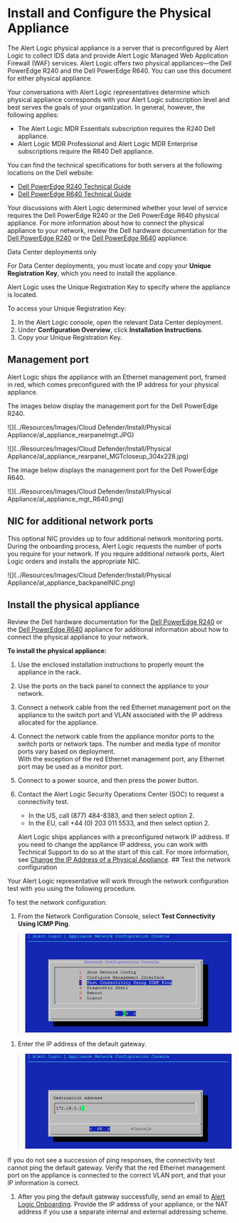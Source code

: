 # Install and Configure the  Physical Appliance

The Alert Logic physical appliance is a server that is preconfigured by Alert Logic to collect IDS data and provide Alert Logic Managed Web Application Firewall (WAF) services. Alert Logic offers two physical appliances—the Dell PowerEdge R240 and the Dell PowerEdge R640. You can use this document for either physical appliance.

Your conversations with Alert Logic representatives determine which physical appliance corresponds with your Alert Logic subscription level and best serves the goals of your organization. In general, however, the following applies:

* The Alert Logic MDR Essentials subscription requires the R240 Dell appliance.
* Alert Logic MDR Professional and Alert Logic MDR Enterprise subscriptions require the R640 Dell appliance.

You can find the technical specifications for both servers at the following locations on the Dell website:

* [Dell PowerEdge R240 Technical Guide](https://i.dell.com/sites/csdocuments/Product_Docs/en/poweredge-r240-technical-guide.pdf)
* [Dell PowerEdge R640 Technical Guide](https://i.dell.com/sites/csdocuments/Shared-Content_data-Sheets_Documents/en/us/PowerEdge-R640-Technical-Guide.pdf)

Your discussions with Alert Logic determined whether your level of service requires the Dell PowerEdge R240 or the Dell PowerEdge R640 physical appliance. For more information about how to connect the physical appliance to your network, review the Dell hardware documentation for the [Dell PowerEdge R240](https://topics-cdn.dell.com/pdf/poweredge-r240_owners-manual_en-us.pdf) or the [Dell PowerEdge R640](https://topics-cdn.dell.com/pdf/poweredge-r640_owners-manual_en-us.pdf) appliance.

Data Center deployments only

For Data Center deployments, you must locate and copy your **Unique Registration Key**, which you need to install the appliance.

Alert Logic uses the Unique Registration Key to specify where the appliance is located.

To access your Unique Registration Key:

1. In the Alert Logic console, open the relevant Data Center deployment.
2. Under **Configuration Overview**, click **Installation Instructions**.
3. Copy your Unique Registration Key.

## Management port

Alert Logic ships the appliance with an Ethernet management port, framed in red, which comes preconfigured with the IP address for your physical appliance.

The images below display the management port for the Dell PowerEdge R240.

![](../Resources/Images/Cloud Defender/Install/Physical Appliance/al_appliance_rearpanelmgt.JPG)

![](../Resources/Images/Cloud Defender/Install/Physical Appliance/al_appliance_rearpanel_MGTcloseup_304x228.jpg)

The image below displays the management port for the Dell PowerEdge R640.

![](../Resources/Images/Cloud Defender/Install/Physical Appliance/al_appliance_mgt_R640.png)

## NIC for additional network ports 

This optional NIC provides up to four additional network monitoring ports. During the onboarding process, Alert Logic requests the number of ports you require for your network. If you require additional network ports, Alert Logic orders and installs the appropriate NIC.

![](../Resources/Images/Cloud Defender/Install/Physical Appliance/al_appliance_backpanelNIC.png)

## Install the physical appliance

Review the Dell hardware documentation for the [Dell PowerEdge R240](https://topics-cdn.dell.com/pdf/poweredge-r240_owners-manual_en-us.pdf) or the [Dell PowerEdge R640](https://topics-cdn.dell.com/pdf/poweredge-r640_owners-manual_en-us.pdf) appliance for additional information about how to connect the physical appliance to your network.

**To install the  physical appliance:**

1. Use the enclosed installation instructions to properly mount the appliance in the rack.
2. Use the ports on the back panel to connect the appliance to your network.
3. Connect a network cable from the red Ethernet management port on the appliance to the switch port and VLAN associated with the IP address allocated for the appliance.
4. Connect the network cable   from the appliance monitor ports to the switch ports or network taps. The number and media type of monitor ports vary based on  deployment.				
With the exception of the red Ethernet management port, any  Ethernet port may be used as a monitor port.
5. Connect to a power source, and then press the power button.
6. Contact the Alert Logic Security Operations Center (SOC) to request a connectivity test.
   * In the US, call (877) 484-8383, and then select option 2.
   * In the EU, call +44 (0) 203 011 5533, and then select option 2.

    Alert Logic  ships appliances with a preconfigured network IP address. If you need to change the appliance IP address, you can work with Technical Support to do so at the start of this call. For more information, see [Change the IP Address of a Physical Appliance](physical-appliance-change-ip.md).    ## Test the network configuration

Your Alert Logic representative will work through the network configuration test with you using the following procedure.

To test the network configuration:

1. From the Network Configuration Console, select **Test Connectivity Using ICMP Ping**.

> ![](../Resources/Images/network_config_utility_option3.png)

1. Enter the IP address of the default gateway.

> ![](../Resources/Images/network_config_utility_test_IP_address.png)

If you do not see a succession of ping responses, the connectivity test cannot ping the default gateway. Verify that the red Ethernet management port on the appliance is connected to the correct VLAN port, and that your IP information is correct.

1. After you ping the default gateway successfully, send an email to [Alert Logic Onboarding](mailto:onboarding@alertlogic.com).  Provide the IP address of your appliance, or the NAT address if you use a separate internal and external addressing scheme.
